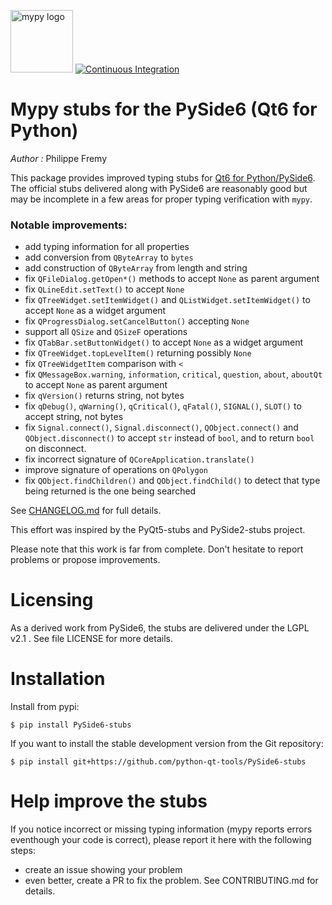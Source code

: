 <img src="http://mypy-lang.org/static/mypy_light.svg" alt="mypy logo" width="100px"/>  [![Continuous Integration](https://github.com/python-qt-tools/PySide6-stubs/actions/workflows/ci.yml/badge.svg)](https://github.com/python-qt-tools/PySide6-stubs/actions/workflows/ci.yml)


# Mypy stubs for the PySide6 (Qt6 for Python)

*Author :* Philippe Fremy

This package provides improved typing stubs for [Qt6 for Python/PySide6](https://pypi.org/project/PySide6/). The 
official stubs delivered along with PySide6 are reasonably good but may be incomplete in a few areas
for proper typing verification with `mypy`.

### Notable improvements:
* add typing information for all properties
* add conversion from `QByteArray` to `bytes`
* add construction of `QByteArray` from length and string
* fix `QFileDialog.getOpen*()` methods to accept `None` as parent argument
* fix `QLineEdit.setText()` to accept `None`
* fix `QTreeWidget.setItemWidget()` and `QListWidget.setItemWidget()` to accept `None` as a widget argument
* fix `QProgressDialog.setCancelButton()` accepting `None`
* support all `QSize` and `QSizeF` operations
* fix `QTabBar.setButtonWidget()` to accept `None` as a widget argument
* fix `QTreeWidget.topLevelItem()` returning possibly `None`
* fix `QTreeWidgetItem` comparison with `<`
* fix `QMessageBox.warning`, `information`, `critical`, `question`, `about`, `aboutQt` to accept `None` as parent argument
* fix `qVersion()` returns string, not bytes
* fix `qDebug()`, `qWarning()`, `qCritical()`, `qFatal()`, `SIGNAL()`, `SLOT()` to accept string, not bytes
* fix `Signal.connect()`, `Signal.disconnect()`, `QObject.connect()` and `QObject.disconnect()` to accept `str` instead
  of `bool`, and to return `bool` on disconnect.
* fix incorrect signature of `QCoreApplication.translate()`
* improve signature of operations on `QPolygon`
* fix `QObject.findChildren()` and `QObject.findChild()` to detect that type being returned is the one being searched


See [CHANGELOG.md](CHANGELOG.md) for full details.

This effort was inspired by the PyQt5-stubs and PySide2-stubs project.

Please note that this work is far from complete. Don't hesitate to report problems or propose improvements.


# Licensing
As a derived work from PySide6, the stubs are delivered under the LGPL v2.1 . See file LICENSE for more details.


# Installation

Install from pypi:

    $ pip install PySide6-stubs


If you want to install the stable development version from the Git repository:

    $ pip install git+https://github.com/python-qt-tools/PySide6-stubs


# Help improve the stubs

If you notice incorrect or missing typing information (mypy reports errors eventhough your code is correct), please report it
here with the following steps:

* create an issue showing your problem
* even better, create a PR to fix the problem. See CONTRIBUTING.md for details.


